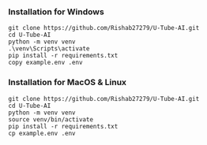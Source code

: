 ### Installation for Windows
    git clone https://github.com/Rishab27279/U-Tube-AI.git
    cd U-Tube-AI
    python -m venv venv
    .\venv\Scripts\activate
    pip install -r requirements.txt
    copy example.env .env

### Installation for MacOS & Linux
    git clone https://github.com/Rishab27279/U-Tube-AI.git
    cd U-Tube-AI
    python -m venv venv
    source venv/bin/activate
    pip install -r requirements.txt
    cp example.env .env

    
